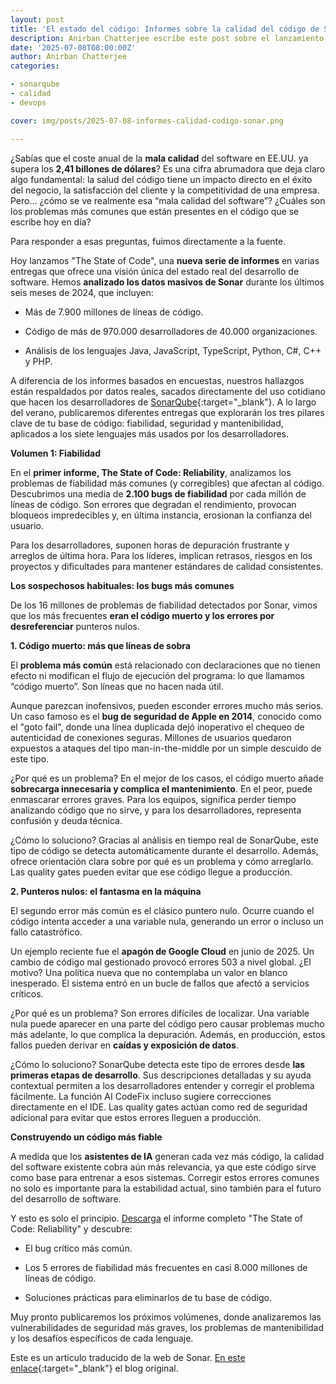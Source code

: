 ```yaml
---
layout: post
title: 'El estado del código: Informes sobre la calidad del código de Sonar'
description: Anirban Chatterjee escríbe este post sobre el lanzamiento de una serie de informes que realiza Sonar sobre la calidad del código
date: '2025-07-08T08:00:00Z'
author: Anirban Chatterjee
categories:

- sonarqube
- calidad
- devops

cover: img/posts/2025-07-08-informes-calidad-codigo-sonar.png

---
```


¿Sabías que el coste anual de la **mala calidad** del software en EE.UU. ya supera los **2,41 billones de dólares**? Es una cifra abrumadora que deja claro algo fundamental: la salud del código tiene un impacto directo en el éxito del negocio, la satisfacción del cliente y la competitividad de una empresa. Pero… ¿cómo se ve realmente esa “mala calidad del software”? ¿Cuáles son los problemas más comunes que están presentes en el código que se escribe hoy en día?

Para responder a esas preguntas, fuimos directamente a la fuente.

Hoy lanzamos "The State of Code", una **nueva serie de informes** en varias entregas que ofrece una visión única del estado real del desarrollo de software. Hemos **analizado los datos masivos de Sonar** durante los últimos seis meses de 2024, que incluyen:

- Más de 7.900 millones de líneas de código. <br>

- Código de más de 970.000 desarrolladores de 40.000 organizaciones. <br>

- Análisis de los lenguajes Java, JavaScript, TypeScript, Python, C#, C++ y PHP. <br>

A diferencia de los informes basados en encuestas, nuestros hallazgos están respaldados por datos reales, sacados directamente del uso cotidiano que hacen los desarrolladores de [SonarQube](/sonarqube){:target="_blank"}. A lo largo del verano, publicaremos diferentes entregas que explorarán los tres pilares clave de tu base de código: fiabilidad, seguridad y mantenibilidad, aplicados a los siete lenguajes más usados por los desarrolladores.

<strong>Volumen 1: Fiabilidad</strong>

En el **primer informe, The State of Code: Reliability**, analizamos los problemas de fiabilidad más comunes (y corregibles) que afectan al código. Descubrimos una media de **2.100 bugs de fiabilidad** por cada millón de líneas de código. Son errores que degradan el rendimiento, provocan bloqueos impredecibles y, en última instancia, erosionan la confianza del usuario.

Para los desarrolladores, suponen horas de depuración frustrante y arreglos de última hora. Para los líderes, implican retrasos, riesgos en los proyectos y dificultades para mantener estándares de calidad consistentes.

<strong>Los sospechosos habituales: los bugs más comunes</strong>

De los 16 millones de problemas de fiabilidad detectados por Sonar, vimos que los más frecuentes **eran el código muerto y los errores por desreferenciar** punteros nulos.

<strong>1. Código muerto: más que líneas de sobra</strong><br>

El **problema más común** está relacionado con declaraciones que no tienen efecto ni modifican el flujo de ejecución del programa: lo que llamamos “código muerto”. Son líneas que no hacen nada útil.

Aunque parezcan inofensivos, pueden esconder errores mucho más serios. Un caso famoso es el **bug de seguridad de Apple en 2014**, conocido como el "goto fail", donde una línea duplicada dejó inoperativo el chequeo de autenticidad de conexiones seguras. Millones de usuarios quedaron expuestos a ataques del tipo man-in-the-middle por un simple descuido de este tipo.

¿Por qué es un problema? En el mejor de los casos, el código muerto añade **sobrecarga innecesaria y complica el mantenimiento**. En el peor, puede enmascarar errores graves. Para los equipos, significa perder tiempo analizando código que no sirve, y para los desarrolladores, representa confusión y deuda técnica.

¿Cómo lo soluciono? Gracias al análisis en tiempo real de SonarQube, este tipo de código se detecta automáticamente durante el desarrollo. Además, ofrece orientación clara sobre por qué es un problema y cómo arreglarlo. Las quality gates pueden evitar que ese código llegue a producción.

<strong>2. Punteros nulos: el fantasma en la máquina</strong><br>

El segundo error más común es el clásico puntero nulo. Ocurre cuando el código intenta acceder a una variable nula, generando un error o incluso un fallo catastrófico.

Un ejemplo reciente fue el **apagón de Google Cloud** en junio de 2025. Un cambio de código mal gestionado provocó errores 503 a nivel global. ¿El motivo? Una política nueva que no contemplaba un valor en blanco inesperado. El sistema entró en un bucle de fallos que afectó a servicios críticos.

¿Por qué es un problema? Son errores difíciles de localizar. Una variable nula puede aparecer en una parte del código pero causar problemas mucho más adelante, lo que complica la depuración. Además, en producción, estos fallos pueden derivar en **caídas y exposición de datos**.

¿Cómo lo soluciono? SonarQube detecta este tipo de errores desde **las primeras etapas de desarrollo**. Sus descripciones detalladas y su ayuda contextual permiten a los desarrolladores entender y corregir el problema fácilmente. La función AI CodeFix incluso sugiere correcciones directamente en el IDE. Las quality gates actúan como red de seguridad adicional para evitar que estos errores lleguen a producción.

<strong>Construyendo un código más fiable</strong>

A medida que los **asistentes de IA** generan cada vez más código, la calidad del software existente cobra aún más relevancia, ya que este código sirve como base para entrenar a esos sistemas. Corregir estos errores comunes no solo es importante para la estabilidad actual, sino también para el futuro del desarrollo de software.

Y esto es solo el principio. [Descarga](/pdf/sonar/whitepaper/the-state-of-code-reliability.pdf) el informe completo "The State of Code: Reliability" y descubre:

- El bug crítico más común.

- Los 5 errores de fiabilidad más frecuentes en casi 8.000 millones de líneas de código.

- Soluciones prácticas para eliminarlos de tu base de código.

Muy pronto publicaremos los próximos volúmenes, donde analizaremos las vulnerabilidades de seguridad más graves, los problemas de mantenibilidad y los desafíos específicos de cada lenguaje.   

Este es un artículo traducido de la web de Sonar. [En este enlace](https://www.sonarsource.com/blog/the-state-of-code-reliability/){:target="_blank"} el blog original. 
